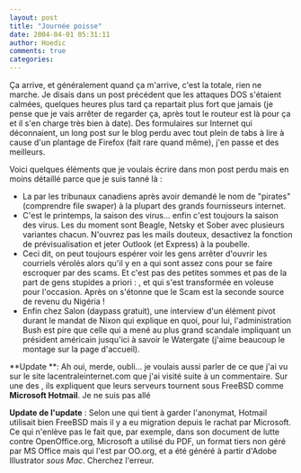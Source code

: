 ```yaml
---
layout: post
title: "Journée poisse"
date: 2004-04-01 05:31:11
author: Hoedic
comments: true
categories: 
---
```



Ça arrive, et généralement quand ça m'arrive, c'est la totale, rien ne marche. Je disais dans un post précédent que les attaques DOS s'étaient calmées, quelques heures plus tard ça repartait plus fort que jamais (je pense que je vais arrêter de regarder ça, après tout le routeur est là pour ça et il s'en charge très bien à date). Des formulaires sur Internet qui déconnaient, un long post sur le blog perdu avec tout plein de tabs à lire à cause d'un plantage de Firefox (fait rare quand même), j'en passe et des meilleurs.

Voici quelques éléments que je voulais écrire dans mon post perdu mais en moins détaillé parce que je suis tanné là :
-  La  par les tribunaux canadiens après avoir demandé le nom de "pirates" (comprendre file swaper) à la plupart des grands fournisseurs internet.
-  C'est le printemps, la saison des virus... enfin c'est toujours la saison des virus. Les  du moment sont Beagle, Netsky et Sober avec plusieurs variantes chacun. N'ouvrez pas les mails douteux, desactivez la fonction de prévisualisation et jeter Outlook (et Express) à la poubelle.
-  Ceci dit, on peut toujours espérer voir les gens arrêter d'ouvrir les courriels vérolés alors qu'il y en a qui sont assez cons pour se faire escroquer par des scams. Et c'est pas des petites sommes et pas de la part de gens stupides a priori : ,  et  qui s'est transformée en voleuse pour l'occasion. Après on s'étonne que le Scam est la seconde source de revenu du Nigéria !
-  Enfin  chez Salon (daypass gratuit), une interview d'un élément pivot durant le mandat de Nixon qui explique en quoi, pour lui, l'administration Bush est pire que celle qui a mené au plus grand scandale impliquant un président américain jusqu'ici à savoir le Watergate (j'aime beaucoup le montage sur la page d'accueil).

**Update **: Ah oui, merde, oubli... je voulais aussi parler de ce que j'ai vu sur le site lacentraleinternet.com que j'ai visité suite à un commentaire. Sur une des , ils expliquent que leurs serveurs tournent sous FreeBSD comme **Microsoft Hotmail**. Je ne suis pas allé

**Update de l'update** : Selon une  qui tient à garder l'anonymat, Hotmail utilisait bien FreeBSD mais il y a eu migration depuis le rachat par Microsoft. Ce qui n'enlève pas le fait que, par exemple, dans son document de lutte contre OpenOffice.org, Microsoft a utilisé du PDF, un format tiers non géré par MS Office mais qui l'est par OO.org, et a été généré à partir d'Adobe Illustrator *sous Mac*. Cherchez l'erreur.
